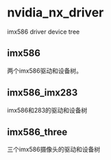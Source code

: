 # nvidia_nx_driver
imx586 driver device tree
## imx586
两个imx586驱动和设备树。
## imx586_imx283
imx586和283的驱动和设备树
## imx586_three
三个imx586摄像头的驱动和设备树